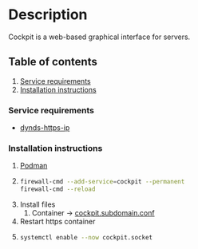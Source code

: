 # Description

Cockpit is a web-based graphical interface for servers.

## Table of contents

1. [Service requirements](#service-requirements)
2. [Installation instructions](#installation-instructions)

### Service requirements

- [dynds-https-ip](../../../../container/services/dynds-https-ip/README.md)

### Installation instructions

1. [Podman](https://wiki.archlinux.org/title/Cockpit)
2. ```bash
   firewall-cmd --add-service=cockpit --permanent
   firewall-cmd --reload
   ```
3. Install files
   1. Container -> [cockpit.subdomain.conf](cockpit.subdomain.conf)
4. Restart https container
5. ```bash
   systemctl enable --now cockpit.socket
   ```